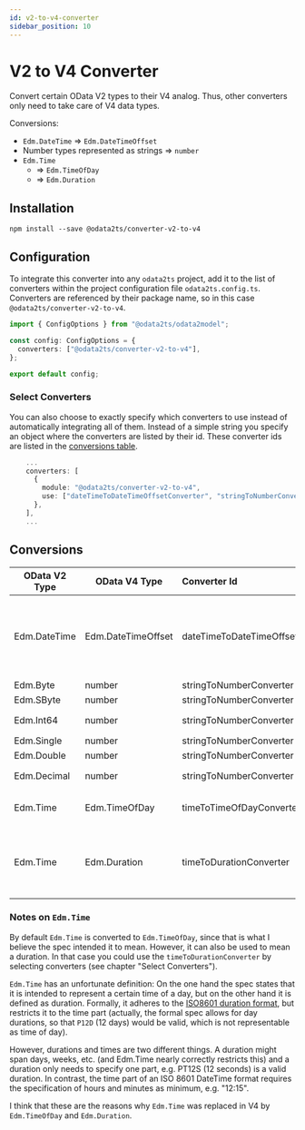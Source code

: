 ```yaml
---
id: v2-to-v4-converter
sidebar_position: 10
---
```


# V2 to V4 Converter

Convert certain OData V2 types to their V4 analog.
Thus, other converters only need to take care of V4 data types.

Conversions:

- `Edm.DateTime` => `Edm.DateTimeOffset`
- Number types represented as strings => `number`
- `Edm.Time`
  - => `Edm.TimeOfDay`
  - => `Edm.Duration`

## Installation

```shell npm2yarn
npm install --save @odata2ts/converter-v2-to-v4
```

## Configuration

To integrate this converter into any `odata2ts` project, add it to the list of converters within the project configuration file `odata2ts.config.ts`.
Converters are referenced by their package name, so in this case `@odata2ts/converter-v2-to-v4`.

```typescript
import { ConfigOptions } from "@odata2ts/odata2model";

const config: ConfigOptions = {
  converters: ["@odata2ts/converter-v2-to-v4"],
};

export default config;
```

### Select Converters

You can also choose to exactly specify which converters to use instead of automatically integrating all of them.
Instead of a simple string you specify an object where the converters are listed by their id.
These converter ids are listed in the [conversions table](#conversions).

```typescript
    ...
    converters: [
      {
        module: "@odata2ts/converter-v2-to-v4",
        use: ["dateTimeToDateTimeOffsetConverter", "stringToNumberConverter", "timeToDurationConverter"],
      },
    ],
    ...
```

## Conversions

| OData V2 Type | OData V4 Type      | Converter Id                      | Description                                                                                                |
| ------------- | ------------------ | :-------------------------------- | ---------------------------------------------------------------------------------------------------------- |
| Edm.DateTime  | Edm.DateTimeOffset | dateTimeToDateTimeOffsetConverter | Converts "/Date(123...)/" to ISO8601 "2022-02-22T12:00:00Z"; offsets are supported "/Date(123..+120)/"     |
| Edm.Byte      | number             | stringToNumberConverter           | fits into JS number                                                                                        |
| Edm.SByte     | number             | stringToNumberConverter           | fits into JS number                                                                                        |
| Edm.Int64     | number             | stringToNumberConverter           | might exceed JS number capacity                                                                            |
| Edm.Single    | number             | stringToNumberConverter           | fits into JS number                                                                                        |
| Edm.Double    | number             | stringToNumberConverter           | fits into JS number                                                                                        |
| Edm.Decimal   | number             | stringToNumberConverter           | might exceed JS number capacity                                                                            |
| Edm.Time      | Edm.TimeOfDay      | timeToTimeOfDayConverter          | Converts PT12H15M to "12:15:00"                                                                            |
| Edm.Time      | Edm.Duration       | timeToDurationConverter           | alternative which doesn't convert => Edm.Time has the same format as Edm.Duration; not a default converter |

### Notes on `Edm.Time`

By default `Edm.Time` is converted to `Edm.TimeOfDay`, since that is what I believe the spec intended it to mean.
However, it can also be used to mean a duration. In that case you could use the `timeToDurationConverter` by
selecting converters (see chapter "Select Converters").

`Edm.Time` has an unfortunate definition: On the one hand the spec states that it is intended to represent
a certain time of a day, but on the other hand it is defined as duration.
Formally, it adheres to the [ISO8601 duration format](https://en.wikipedia.org/wiki/ISO_8601#Durations),
but restricts it to the time part (actually, the formal spec allows for day durations,
so that `P12D` (12 days) would be valid, which is not representable as time of day).

However, durations and times are two different things. A duration might span days, weeks, etc.
(and Edm.Time nearly correctly restricts this) and a duration only needs to specify one part,
e.g. PT12S (12 seconds) is a valid duration. In contrast, the time part of an ISO 8601 DateTime format
requires the specification of hours and minutes as minimum, e.g. "12:15".

I think that these are the reasons why `Edm.Time` was replaced in V4 by `Edm.TimeOfDay`
and `Edm.Duration`.
